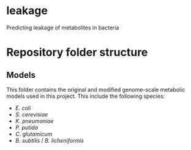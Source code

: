 # leakage
Predicting leakage of metabolites in bacteria

# Repository folder structure
## Models
This folder contains the original and modified genome-scale metabolic models used in this project. This include the following species:
- _E. coli_
- _S. cerevisiae_
- _K. pneumoniae_
- _P. putida_
- _C. glutamicum_
- _B. subtilis_ / _B. licheniformis_



